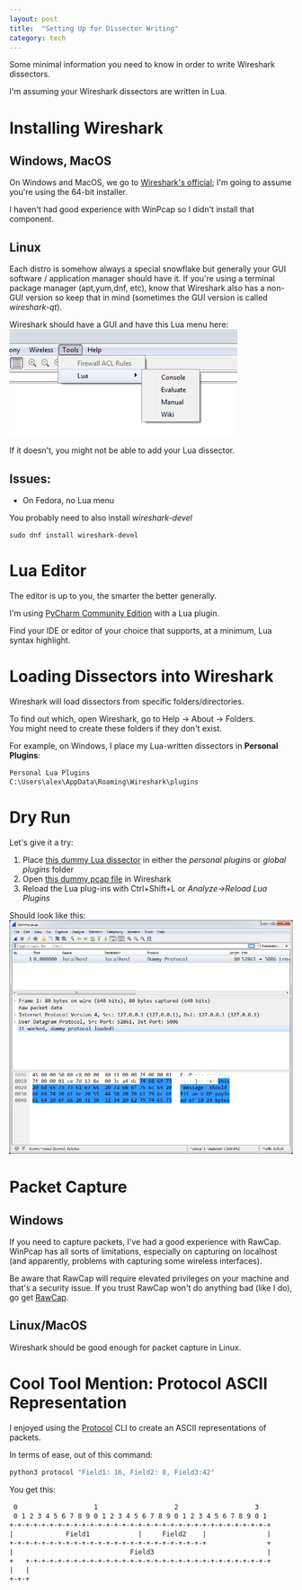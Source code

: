 ```yaml
---
layout: post
title:  "Setting Up for Dissector Writing"
category: tech
---
```


Some minimal information you need to know in order to write Wireshark dissectors.

I'm assuming your Wireshark dissectors are written in Lua.

# Installing Wireshark

## Windows, MacOS
On Windows and MacOS, we go to [Wireshark's official](https://www.wireshark.org/download.html); I'm going to assume you're using the 64-bit installer.

I haven't had good experience with WinPcap so I didn't install that component. 

## Linux
Each distro is somehow always a special snowflake but generally your GUI software / application manager should have it.
If you're using a terminal package manager (apt,yum,dnf, etc), know that Wireshark also has a non-GUI version so keep that in mind (sometimes the GUI version is called *wireshark-qt*).

Wireshark should have a GUI and have this Lua menu here:
![wireshark_lua_menu.png](/assets/dissector/wireshark_lua_menu.png)

If it doesn't, you might not be able to add your Lua dissector.

**Issues:**
---
+ On Fedora, no Lua menu  

You probably need to also install *wireshark-devel*

```
sudo dnf install wireshark-devel
 ```

# Lua Editor
The editor is up to you, the smarter the better generally.

I'm using [PyCharm Community Edition](https://www.jetbrains.com/pycharm/download/) with a Lua plugin.

Find your IDE or editor of your choice that supports, at a minimum, Lua syntax highlight.

# Loading Dissectors into Wireshark
Wireshark will load dissectors from specific folders/directories.

To find out which, open Wireshark, go to Help -> About -> Folders.  
You might need to create these folders if they don't exist.

For example, on Windows, I place my Lua-written dissectors in **Personal Plugins**:
```
Personal Lua Plugins		C:\Users\alex\AppData\Roaming\Wireshark\plugins
```
# Dry Run
Let's give it a try:
1. Place [this dummy Lua dissector](/assets/dissector/dummy.lua) in either the *personal plugins* or *global plugins* folder
2. Open [this dummy pcap file](/assets/dissector/dummy.pcap) in Wireshark
3. Reload the Lua plug-ins with Ctrl+Shift+L or *Analyze->Reload Lua Plugins*

Should look like this:
![/assets/dissector/wireshark_dummy_lua_loaded.png](/assets/dissector/wireshark_dummy_lua_loaded.png)

# Packet Capture
## Windows
If you need to capture packets, I've had a good experience with RawCap. WinPcap has all sorts of limitations, especially on capturing on localhost (and apparently, problems with capturing some wireless interfaces).

Be aware that RawCap will require elevated privileges on your machine and that's a security issue. If you trust RawCap won't do anything bad (like I do), go get [RawCap](http://www.netresec.com/?page=RawCap).

## Linux/MacOS
Wireshark should be good enough for packet capture in Linux.

# Cool Tool Mention: Protocol ASCII Representation
I enjoyed using the [Protocol](http://www.luismg.com/protocol/) CLI to create an ASCII representations of packets.

In terms of ease, out of this command:
```python
python3 protocol "Field1: 16, Field2: 8, Field3:42"
```
You get this:
```
 0                   1                   2                   3
 0 1 2 3 4 5 6 7 8 9 0 1 2 3 4 5 6 7 8 9 0 1 2 3 4 5 6 7 8 9 0 1
+-+-+-+-+-+-+-+-+-+-+-+-+-+-+-+-+-+-+-+-+-+-+-+-+-+-+-+-+-+-+-+-+
|             Field1            |     Field2    |               |
+-+-+-+-+-+-+-+-+-+-+-+-+-+-+-+-+-+-+-+-+-+-+-+-+               +
|                             Field3                            |
+   +-+-+-+-+-+-+-+-+-+-+-+-+-+-+-+-+-+-+-+-+-+-+-+-+-+-+-+-+-+-+
|   |
+-+-+
```



